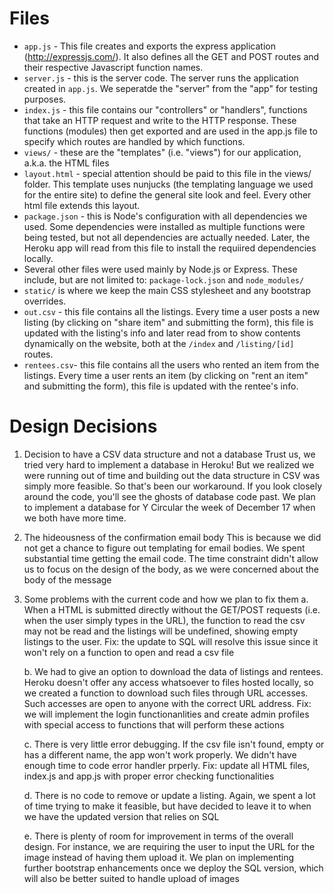 # Files

* `app.js` - This file creates and exports the express application (http://expressjs.com/).
   It also defines all the GET and POST routes and their respective Javascript function names.
* `server.js` - this is the server code. The server runs the application created in `app.js`.
   We seperatde the "server" from the "app" for testing purposes.
* `index.js` - this file contains our "controllers" or "handlers",
   functions that take an HTTP request and write to the HTTP response. These functions (modules)
    then get exported and are used in the app.js file to specify which routes are handled
    by which functions.
* `views/` - these are the "templates" (i.e. "views") for our application, a.k.a. the HTML files
*  `layout.html` - special attention should be paid to this file in the views/ folder. This template uses
   nunjucks (the templating language we used for the entire site) to define the general site
   look and feel. Every other html file extends this layout.
* `package.json` - this is Node's configuration with all dependencies we used.
  Some dependencies were installed as multiple functions were being tested, but
  not all dependencies are actually needed. Later, the Heroku app will read from
  this file to install the requiired dependencies locally.
* Several other files were used mainly by Node.js or Express. These include, but
  are not limited to: `package-lock.json` and `node_modules/`
* `static/` is where we keep the main CSS stylesheet and any bootstrap overrides.
* `out.csv` - this file contains all the listings. Every time a user posts a new
  listing (by clicking on "share item" and submitting the form), this file is updated with the listing's info
  and later read from to show contents dynamically on the website, both at the `/index` and `/listing/[id]` routes.
* `rentees.csv`- this file contains all the users who rented an item from the listings.
  Every time a user rents an item (by clicking on "rent an item" and submitting the form), this file is updated with
  the rentee's info.

# Design Decisions

1. Decision to have a CSV data structure and not a database
   Trust us, we tried very hard to implement a database in Heroku! But we realized we were running out of time and building out the
   data structure in CSV was simply more feasible. So that's been our workaround. If you look closely around the code, you'll see
   the ghosts of database code past. We plan to implement a database for Y Circular the week of December 17 when we both have more time.

2. The hideousness of the confirmation email body
   This is because we did not get a chance to figure out templating for email bodies. We spent substantial time getting the
   email code. The time constraint didn't allow us to focus on the design of the body, as we were concerned about the body of the message

3. Some problems with the current code and how we plan to fix them
   a. When a HTML is submitted directly without the GET/POST requests (i.e. when the user simply types in the URL), the function to read the csv
may not be read and the listings will be undefined, showing empty listings to the user.
Fix: the update to SQL will resolve this issue since it won't rely on a function to open and read a csv file

   b. We had to give an option to download the data of listings and rentees. Heroku doesn't offer any access whatsoever to files hosted locally,
so we created a function to download such files through URL accesses. Such accesses are open to anyone with the correct URL address.
Fix: we will implement the login functionanlities and create admin profiles with special access to functions that will perform these actions

   c. There is very little error debugging. If the csv file isn't found, empty or has a different name, the app won't work properly. We didn't
have enough time to code error handler prperly.
Fix: update all HTML files, index.js and app.js with proper error checking functionalities

   d. There is no code to remove or update a listing. Again, we spent a lot of time trying to make it feasible, but have decided to leave it
to when we have the updated version that relies on SQL

   e. There is plenty of room for improvement in terms of the overall design. For instance, we are requiring the user to input the URL for the image
instead of having them upload it. We plan on implementing further bootstrap enhancements once we deploy the SQL version, which will also be better suited
to handle upload of images

